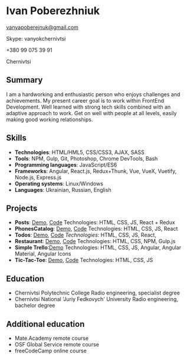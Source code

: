 # Ivan Poberezhniuk
vanyapoberejnuk@gmail.com

Skype: vanyokchernivtsi

+380 99 075 39 91

Chernivtsi
## Summary
I am a hardworking and enthusiastic person who enjoys challenges and achievements. My
present career goal is to work within FrontEnd Development. Well learned with strong tech
skills combined with an adaptive approach to work. Get on well with people at all levels, easily
making good working relationships.
## Skills
* **Technologies**: HTML/HML5, CSS/CSS3, AJAX, SASS
* **Tools**: NPM, Gulp, Git, Photoshop, Chrome DevTools, Bash
* **Programming languages**: JavaScript/ES6
* **Frameworks**: Angular, React.js, Redux+Thunk, Vue, VueX, Vuetify, Node.js, Express.js
* **Operating systems**: Linux/Windows
* **Languages**: Ukrainian, Russian, English
## Projects
* **Posts**: [Demo](), [Code]()
Technologies: HTML, CSS, JS, React + Redux
* **PhonesCatalog**: [Demo](), [Code]()
Technologies: HTML, CSS, JS, React
* **Todos**: [Demo](), [Code]()
*Technologies*: HTML, CSS, JS, React,
* **Restaurant**: [Demo](), [Code]()
Technologies: HTML, CSS, NPM, Gulp.js
* **Simple Trello**:[Demo]()
Technologies: HTML, CSS, JS, Angular, Angular Material, Angular Icons
* **Tic-Tac-Toe**: [Demo](), [Code]()
Technologies: HTML, CSS, JS
## Education
* Chernivtsi Polytechnic College
Radio engineering, specialist degree
* Chernivtsi National 'Juriy Fedkovych' University
Radio engineering, bachelor degree
## Additional education
* Mate.Academy remote course
* OSF Global Service remote course
* freeCodeCamp online course
